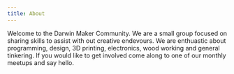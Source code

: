 ```yaml
---
title: About
---
```

Welcome to the Darwin Maker Community. We are a small group focused on sharing skills to assist with out creative endevours. We are enthuastic about programming, design, 3D printing, electronics, wood working and general tinkering. If you would like to get involved come along to one of our monthly meetups and say hello.
